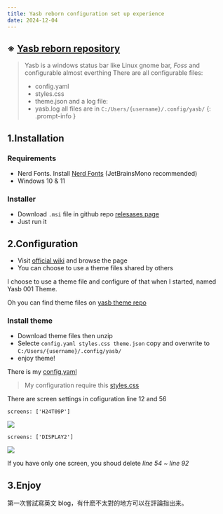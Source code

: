 ```yaml
---
title: Yasb reborn configuration set up experience
date: 2024-12-04
---
```


## ※ [Yasb reborn repository](https://github.com/amnweb/yasb)

>Yasb is a windows status bar like Linux gnome bar, *Foss* and configurable almost everthing
>There are all configurable files:
>- config.yaml
>- styles.css
>- theme.json
>and a log file:
>- yasb.log
>all files are in `C:/Users/{username}/.config/yasb/`
{: .prompt-info }

## 1.Installation

### Requirements

- Nerd Fonts. Install [Nerd Fonts](https://www.nerdfonts.com/font-downloads) (JetBrainsMono recommended)
- Windows 10 & 11

### Installer

- Download `.msi` file in github repo [relesases page](https://github.com/amnweb/yasb/releases/latest)
- Just run it

## 2.Configuration

- Visit [official wiki](https://github.com/amnweb/yasb/wiki/Configuration) and browse the page
- You can choose to use a theme files shared by others

I choose to use a theme file and configure of that when I started, named Yasb 001 Theme.

Oh you can find theme files on [yasb theme repo](https://github.com/amnweb/yasb-themes)

### Install theme

- Download theme files then unzip
- Selecte `config.yaml styles.css theme.json` copy and overwrite to `C:/Users/{username}/.config/yasb/`
- enjoy theme!

There is my [config.yaml](https://gist.github.com/Gholts/e9e55f2dfcc277db6af19bd8af377449)
>My configuration require this [styles.css](https://gist.github.com/Gholts/45cf5dd3e958292f9d7906a93389ec08)

There are screen settings in cofiguration line 12 and 56

`screens: ['H24T09P']`

![](https://image.gholts.top/2024-12-04_21-07-51.png)

`screens: ['DISPLAY2']`

![](https://image.gholts.top/2024-12-04_23-10-48.png)

If you have only one screen, you shoud delete *line 54 ~ line 92*

## 3.Enjoy

第一次嘗試寫英文 blog，有什麽不太對的地方可以在評論指出来。
